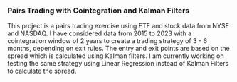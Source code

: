 ### Pairs Trading with Cointegration and Kalman Filters

This project is a pairs trading exercise using ETF and stock data from NYSE and NASDAQ. I have considered data from 2015 to 2023 with a cointegration window of 2 years to create a trading strategy of 3 - 6 months, depending on exit rules. The entry and exit points are based on the spread which is calculated using Kalman filters. I am currently working on testing the same strategy using Linear Regression instead of Kalman Filters to calculate the spread. 
